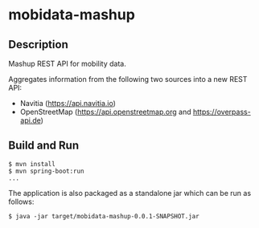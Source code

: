 # mobidata-mashup

## Description

Mashup REST API for mobility data.

Aggregates information from the following two sources into a new REST API:

* Navitia (https://api.navitia.io)
* OpenStreetMap (https://api.openstreetmap.org and https://overpass-api.de)


## Build and Run

```
$ mvn install
$ mvn spring-boot:run
...
```

The application is also packaged as a standalone jar which can be run as follows:
```
$ java -jar target/mobidata-mashup-0.0.1-SNAPSHOT.jar

``` 
